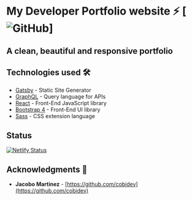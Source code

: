 # My Developer Portfolio website ⚡️ [![GitHub](https://img.shields.io/github/license/cobidev/gatsby-simplefolio?color=blue)]

## A clean, beautiful and responsive portfolio

## Technologies used 🛠️

- [Gatsby](https://www.gatsbyjs.org/) - Static Site Generator
- [GraphQL](https://graphql.org/) - Query language for APIs
- [React](https://es.reactjs.org/) - Front-End JavaScript library
- [Bootstrap 4](https://getbootstrap.com/docs/4.3/getting-started/introduction/) - Front-End UI library
- [Sass](https://sass-lang.com/documentation) - CSS extension language

## Status

[![Netlify Status](https://api.netlify.com/api/v1/badges/2365af6f-820a-4fb8-83e6-69a66f686dfe/deploy-status)](https://app.netlify.com/sites/gatsby-simplefolio/deploys)

## Acknowledgments 🎁

- **Jacobo Martinez** - [https://github.com/cobidev](https://github.com/cobidev)

